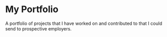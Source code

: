 My Portfolio
============

A portfolio of projects that I have worked on and contributed to that I could send to prospective employers.
